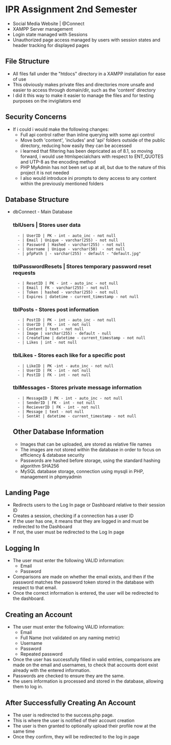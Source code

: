 # IPR Assignment 2nd Semester
- Social Media Website | @Connect
- XAMPP Server management
- Login state managed with Sessions
- Unauthorized page access managed by users with session states and header tracking for displayed pages

## File Structure
- All files fall under the "htdocs" directory in a XAMPP installation for ease of use
- This obviously makes private files and directories more unsafe and easier to access through domain/dir, such as the 'content' directory
- I did it this way to make it easier to manage the files and for testing purposes on the invigilators end

## Security Concerns
- If i could i would make the following changes:
    - Full api control rather than inline querying with some api control
    - Move both 'content', 'includes' and 'api' folders outside of the public directory, reducing how easily they can be accessed
    - i learned that filtering has been depricated as of 8.1, so moving forward, i would use htmlspecialchars with respect to ENT_QUOTES and UTP-8 as the encoding method
    - PHP MyAdmin has not been set up at all, but due to the nature of this project it is not needed
    - I also would introduce ini prompts to deny access to any content within the previously mentioned folders

## Database Structure
- dbConnect - Main Database
    ### tblUsers | Stores user data
        - | UserID | PK - int - auto_inc - not null
        - | Email | Unique - varchar(255) - not null
        - | Password | Hashed - varchar(255) - not null
        - | Username | Unique - varchar(50)  - not null
        - | pfpPath | - varchar(255) - default - "default.jpg"
    
    ### tblPasswordResets | Stores temporary password reset requests
        - | ResetID | PK - int - auto_inc - not null
        - | Email | FK - varchar(255) - not null
        - | Token | hashed - varchar(255) - not null
        - | Expires | datetime - current_timestamp - not null
    
    ###  tblPosts - Stores post information
        - | PostID | PK - int - auto_inc - not null
        - | UserID | FK - int - not null
        - | Content | text - not null
        - | Image | varchar(255) - default - null
        - | CreateTime | datetime - current_timestamp - not null
        - | Likes | int - not null

    ### tblLikes - Stores each like for a specific post
        - | LikeID | PK -int - auto_inc - not null
        - | UserID | FK - int - not null
        - | PostID | FK - int - not null

    ### tblMessages - Stores private message information
        - | MessageID | PK - int - auto_inc - not null
        - | SenderID | FK - int - not null
        - | RecieverID | FK - int - not null
        - | Message | text - not null
        - | SentAt | datetime - current_timestamp - not null

    ## Other Database Information
    - Images that can be uploaded, are stored as relative file names
    - The images are not stored within the database in order to focus on efficiency & database security
    - Passwords are hashed before storage, using the standard hashing algorithm SHA256
    - MySQL database storage, connection using mysqli in PHP, management in phpmyadmin

## Landing Page
- Redirects users to the Log In page or Dashboard relative to their session ID
- Creates a session, checking if a connection has a user ID
- If the user has one, it means that they are logged in and must be redirected to the Dashboard
- If not, the user must be redirected to the Log In page

## Logging In
- The user must enter the following VALID information:
    - Email
    - Password
- Comparisons are made on whether the email exists, and then if the password matches the password token stored in the database with respect to that email.
- Once the correct information is entered, the user will be redirected to the dashboard.

## Creating an Account
- The user must enter the following VALID information:
    - Email
    - Full Name (not validated on any naming metric)
    - Username
    - Password
    - Repeated password
- Once the user has successfully filled in valid entries, comparisons are made on the email and usernames, to check that accounts dont exist already with the entered information.
- Passwords are checked to ensure they are the same.
- the users information is processed and stored in the database, allowing them to log in.

## After Successfully Creating An Account
- The user is redirected to the success.php page.
- This is where the user is notified of their account creation
- The user is then granted to optionally upload their profile now at the same time
- Once they confirm, they will be redirected to the log in page